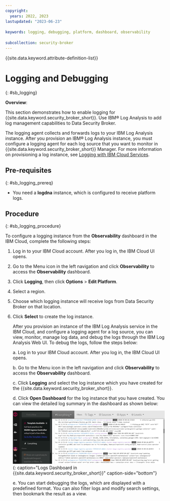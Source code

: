 ```yaml
---
copyright:
  years: 2022, 2023
lastupdated: "2023-06-23"

keywords: logging, debugging, platform, dashboard, observability

subcollection: security-broker
---
```


{{site.data.keyword.attribute-definition-list}}

# Logging and Debugging
{: #sb_logging}

**Overview**:

This section demonstrates how to enable logging for {{site.data.keyword.security_broker_short}}. Use IBM® Log Analysis to add log management capabilities to Data Security Broker.

The logging agent collects and forwards logs to your IBM Log Analysis instance. After you provision an IBM® Log Analysis instance, you must configure a logging agent for each log source that you want to monitor
in {{site.data.keyword.security_broker_short}} Manager. For more information on provisioning a
log instance, see [Logging with IBM Cloud Services](https://cloud.ibm.com/docs/log-analysis?topic=log-analysis-getting-started).

## Pre-requisites
{: #sb_logging_prereq}

- You need a **logdna** instance, which is configured to receive platform logs.

## Procedure
{: #sb_logging_procedure}

To configure a logging instance from the **Observability** dashboard in the IBM Cloud, complete the following steps:

1. Log in to your IBM Cloud account. After you log in, the IBM Cloud UI opens.

2. Go to the Menu icon in the left navigation and click **Observability** to access the **Observability** dashboard.

3. Click **Logging**, then click **Options** > **Edit Platform**.

4. Select a region.

5. Choose which logging instance will receive logs from Data Security Broker on that location.

6. Click **Select** to create the log instance.

   After you provision an instance of the IBM Log Analysis service in the IBM Cloud, and configure a logging agent for a log source, you can view, monitor, manage log data, and debug the logs through the IBM Log Analysis Web UI. To debug the logs, follow the steps below:

    a. Log in to your IBM Cloud account. After you log in, the IBM Cloud UI
    opens.

    b. Go to the Menu icon in the left navigation and click **Observability** to access the **Observability** dashboard.

    c. Click **Logging** and select the log instance which you have created for the {{site.data.keyword.security_broker_short}}.

    d. Click **Open Dashboard** for the log instance that you have created. You can view the detailed log summary in the dashboard as shown below:

    ![Logs](../images/logs_dsb.svg){: caption="Logs Dashboard in {{site.data.keyword.security_broker_short}}" caption-side="bottom"}

    e. You can start debugging the logs, which are displayed with a predefined format. You can also filter logs and modify search settings, then bookmark the result as a view.
